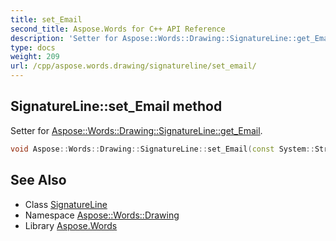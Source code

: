 ```yaml
---
title: set_Email
second_title: Aspose.Words for C++ API Reference
description: 'Setter for Aspose::Words::Drawing::SignatureLine::get_Email.'
type: docs
weight: 209
url: /cpp/aspose.words.drawing/signatureline/set_email/
---
```

## SignatureLine::set_Email method


Setter for [Aspose::Words::Drawing::SignatureLine::get_Email](../get_email/).

```cpp
void Aspose::Words::Drawing::SignatureLine::set_Email(const System::String &value)
```

## See Also

* Class [SignatureLine](../)
* Namespace [Aspose::Words::Drawing](../../)
* Library [Aspose.Words](../../../)
